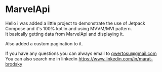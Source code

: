 # MarvelApi
Hello i was added a little project to demonstrate the use of Jetpack Compose and it's 100% kotlin and using MVVM/MVI pattern.<br/>
It basically getting data from MarvelApi and displaying it.

Also added a custom pagination to it.

If you have any questions you can always email to qwertosu@gmail.com<br/> 
You can also search me in linkedin https://www.linkedin.com/in/marat-brodsky



